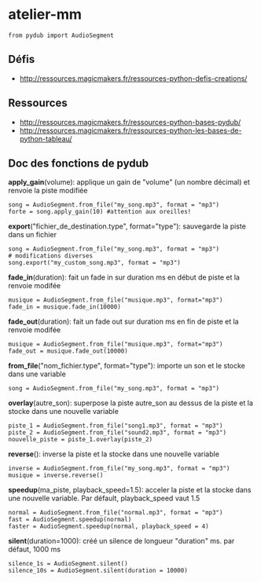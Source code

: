 # atelier-mm

```
from pydub import AudioSegment
```

## Défis
- http://ressources.magicmakers.fr/ressources-python-defis-creations/

## Ressources
- http://ressources.magicmakers.fr/ressources-python-bases-pydub/
- http://ressources.magicmakers.fr/ressources-python-les-bases-de-python-tableau/

## Doc des fonctions de pydub

**apply_gain**(volume): applique un gain de "volume" (un nombre décimal) et renvoie la piste modifiée
```
song = AudioSegment.from_file("my_song.mp3", format = "mp3")
forte = song.apply_gain(10) #attention aux oreilles!
```

**export**("fichier_de_destination.type", format="type"): sauvegarde la piste dans un fichier
```
song = AudioSegment.from_file("my_song.mp3", format = "mp3")
# modifications diverses
song.export("my_custom_song.mp3", format = "mp3")
```

**fade_in**(duration): fait un fade in sur duration ms en début de piste et la renvoie modifée
```
musique = AudioSegment.from_file("musique.mp3", format="mp3")
fade_in = musique.fade_in(10000)
```

**fade_out**(duration): fait un fade out sur duration ms en fin de piste et la renvoie modifée
```
musique = AudioSegment.from_file("musique.mp3", format="mp3")
fade_out = musique.fade_out(10000)
```

**from_file**("nom_fichier.type", format="type"): importe un son et le stocke dans une variable
```
song = AudioSegment.from_file("my_song.mp3", format = "mp3")
```

**overlay**(autre_son): superpose la piste autre_son au dessus de la piste et la stocke dans une nouvelle variable
```
piste_1 = AudioSegment.from_file("song1.mp3", format = "mp3")
piste_2 = AudioSegment.from_file("sound2.mp3", format = "mp3")
nouvelle_piste = piste_1.overlay(piste_2)
```

**reverse**(): inverse la piste et la stocke dans une nouvelle variable
```
inverse = AudioSegment.from_file("my_song.mp3", format = "mp3")
musique = inverse.reverse()
```

**speedup**(ma_piste, playback_speed=1.5): acceler la piste et la stocke dans une nouvelle variable. Par défault, playback_speed vaut 1.5
```
normal = AudioSegment.from_file("normal.mp3", format = "mp3")
fast = AudioSegment.speedup(normal)
faster = AudioSegment.speedup(normal, playback_speed = 4)
```

**silent**(duration=1000): créé un silence de longueur "duration" ms. par défaut, 1000 ms
```
silence_1s = AudioSegment.silent()
silence_10s = AudioSegment.silent(duration = 10000)
```
